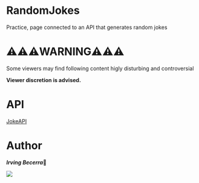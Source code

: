# <b>RandomJokes</b>
Practice, page connected to an API that generates random jokes

# ⚠️⚠️⚠️<b>WARNING</b>⚠️⚠️⚠️
Some viewers may find following content higly disturbing and controversial

<b>Viewer discretion is advised.</b>


# API 
[JokeAPI](https://sv443.net/jokeapi/v2/) 

# Author

<em><b>Irving Becerra</b></em>🦆

[![](https://img.shields.io/twitter/url?label=Twitter&style=social&url=https%3A%2F%2Ftwitter.com%2Fibecer121)](https://twitter.com/ibecer121)


